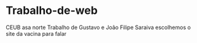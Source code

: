 # Trabalho-de-web
CEUB asa norte 
Trabalho de Gustavo e João  Filipe Saraiva 
escolhemos o site da vacina para falar 
